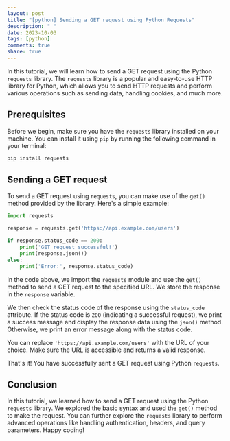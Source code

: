 ```yaml
---
layout: post
title: "[python] Sending a GET request using Python Requests"
description: " "
date: 2023-10-03
tags: [python]
comments: true
share: true
---
```


In this tutorial, we will learn how to send a GET request using the Python `requests` library. The `requests` library is a popular and easy-to-use HTTP library for Python, which allows you to send HTTP requests and perform various operations such as sending data, handling cookies, and much more.

## Prerequisites

Before we begin, make sure you have the `requests` library installed on your machine. You can install it using `pip` by running the following command in your terminal:

```python
pip install requests
```

## Sending a GET request

To send a GET request using `requests`, you can make use of the `get()` method provided by the library. Here's a simple example:

```python
import requests

response = requests.get('https://api.example.com/users')

if response.status_code == 200:
    print('GET request successful!')
    print(response.json())
else:
    print('Error:', response.status_code)
```

In the code above, we import the `requests` module and use the `get()` method to send a GET request to the specified URL. We store the response in the `response` variable.

We then check the status code of the response using the `status_code` attribute. If the status code is `200` (indicating a successful request), we print a success message and display the response data using the `json()` method. Otherwise, we print an error message along with the status code.

You can replace `'https://api.example.com/users'` with the URL of your choice. Make sure the URL is accessible and returns a valid response.

That's it! You have successfully sent a GET request using Python `requests`.

## Conclusion

In this tutorial, we learned how to send a GET request using the Python `requests` library. We explored the basic syntax and used the `get()` method to make the request. You can further explore the `requests` library to perform advanced operations like handling authentication, headers, and query parameters. Happy coding!